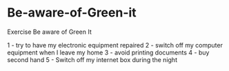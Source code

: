 # Be-aware-of-Green-it
Exercise Be aware of Green It

1 - try to have my electronic equipment repaired
2 - switch off my computer equipment when I leave my home
3 - avoid printing documents
4 - buy second hand
5 - Switch off my internet box during the night
